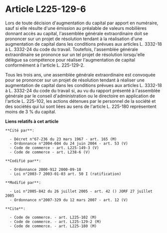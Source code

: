 # Article L225-129-6

Lors de toute décision d'augmentation du capital par apport en numéraire, sauf si elle résulte d'une émission au préalable de
valeurs mobilières donnant accès au capital, l'assemblée générale extraordinaire doit se prononcer sur un projet de
résolution tendant à la réalisation d'une augmentation de capital dans les conditions prévues aux articles L. 3332-18 à L.
3332-24 du code du travail. Toutefois, l'assemblée générale extraordinaire se prononce sur un tel projet de résolution
lorsqu'elle délègue sa compétence pour réaliser l'augmentation de capital conformément à l'article L. 225-129-2.

Tous les trois ans, une assemblée générale extraordinaire est convoquée pour se prononcer sur un projet de résolution tendant
à réaliser une augmentation de capital dans les conditions prévues aux articles L. 3332-18 à L. 3332-24 du code du travail
si, au vu du rapport présenté à l'assemblée générale par le conseil d'administration ou le directoire en application de
l'article L. 225-102, les actions détenues par le personnel de la société et des sociétés qui lui sont liées au sens de
l'article L. 225-180 représentent moins de 3 % du capital.

**Liens relatifs à cet article**

	**Cité par**:

	  - Décret n°67-236 du 23 mars 1967 - art. 165 (M)
	  - Ordonnance n°2004-604 du 24 juin 2004 - art. 53 (V)
	  - Code de commerce - art. L225-149-3 (V)
	  - Code de commerce - art. L238-6 (V)

	**Codifié par**:

	  - Ordonnance 2000-912 2000-09-18
	  - Loi n°2003-7 2003-01-03 art. 50 I (ratification)

	**Modifié par**:

	  - Loi n°2005-842 du 26 juillet 2005 - art. 42 () JORF 27 juillet 2005
	  - Ordonnance n°2007-329 du 12 mars 2007 - art. 12 (V)

	**Cite**:

	  - Code de commerce. - art. L225-102 (M)
	  - Code de commerce. - art. L225-129-2 (M)
	  - Code de commerce. - art. L225-180 (M)

